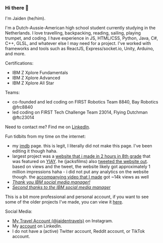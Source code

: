 ### Hi there 👋

I'm Jaiden (he/him). 

I'm a Dutch-Aussie-American high school student currently studying in the Netherlands. I love travelling, backpacking, reading, sailing, playing trumpet, and coding. I have experience in JS, HTML/CSS, Python, Java, C#, C++, GLSL, and whatever else I may need for a project. I've worked with frameworks and tools such as ReactJS, Express/socket.io, Unity, Arduino, and more.

Certifications:
- IBM Z Xplore Fundamentals
- IBM Z Xplore Advanced
- IBM Z Xplore All Star

Teams:
- co-founded and led coding on FIRST Robotics Team 8840, Bay Robotics @frc8840
- led coding on FIRST Tech Challenge Team 23014, Flying Dutchman @ftc23014

Need to contact me? Find me on [LinkedIn](https://www.linkedin.com/in/jaidengrimminck/).
  
Fun tidbits from my time on the internet:
- my [imdb](https://www.imdb.com/name/nm2689253) page. this is legit, I literally did not make this page. I've been editing it though haha.
- largest project was a [website that i made in 2 hours in 8th grade](https://github.com/jaideng1/beep-beep) that was featured on [YIAY](https://www.youtube.com/watch?v=54o_roaxjkg&t=416s). he (jacksfilms) also [tweeted the website out](https://x.com/jacksfilms/status/1396221625356279811). based on views and the tweet, the website likely got approximately 1 million impressions haha - i did not put any analytics on the website though. the [accompanying video that I made](https://www.youtube.com/watch?v=eHFePAMAG_c) got ~14k views as well
- [*Thank you IBM social media manager!*](https://www.linkedin.com/feed/update/urn:li:ugcPost:7052117541913067520?commentUrn=urn%3Ali%3Acomment%3A%28ugcPost%3A7052117541913067520%2C7052120998237650946%29&dashCommentUrn=urn%3Ali%3Afsd_comment%3A%287052120998237650946%2Curn%3Ali%3AugcPost%3A7052117541913067520%29)
- [*Second thanks to the IBM social media manager*](https://www.linkedin.com/feed/update/urn:li:ugcPost:7174827147012755456?commentUrn=urn%3Ali%3Acomment%3A%28ugcPost%3A7174827147012755456%2C7174838661727887362%29&dashCommentUrn=urn%3Ali%3Afsd_comment%3A%287174838661727887362%2Curn%3Ali%3AugcPost%3A7174827147012755456%29)

This is a bit more professional and personal account, if you want to see some of the older projects I've made, you can view it [here](https://github.com/jaideng1).

Social Media:
- [My Travel Account (@jaidentravels)](https://www.instagram.com/jaidentravels/) on Instagram.
- My [account](https://www.linkedin.com/in/jaidengrimminck/) on LinkedIn.
- I do not have a (active) Twitter account, Reddit account, or TikTok account.

